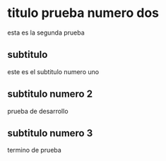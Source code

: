  # titulo prueba numero dos 

 esta es la segunda prueba 

 ## subtitulo 

 este es el subtitulo numero uno 
 
 ## subtitulo numero 2

 prueba de desarrollo 

 ## subtitulo numero 3

 termino de prueba 
 
